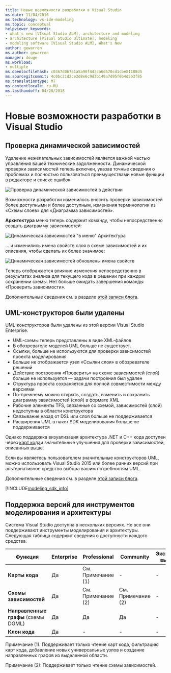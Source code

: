 ```yaml
---
title: Новые возможности разработки в Visual Studio
ms.date: 11/04/2016
ms.technology: vs-ide-modeling
ms.topic: conceptual
helpviewer_keywords:
- what's new [VIsual Studio ALM], architecture and modeling
- architecture [Visual Studio Ultimate], modeling
- modeling software [Visual Studio ALM], What's New
author: gewarren
ms.author: gewarren
manager: douge
ms.workload:
- multiple
ms.openlocfilehash: c0367d0b751a5a90f442ca6d670cd1cbe81108d5
ms.sourcegitcommit: 4c0bc21d2ce2d8e6c9d3b149a7d95f0b4d5b3f85
ms.translationtype: MT
ms.contentlocale: ru-RU
ms.lasthandoff: 04/20/2018
---
```

# <a name="whats-new-for-design-in-visual-studio"></a>Новые возможности разработки в Visual Studio

## <a name="live-dependency-validation"></a>Проверка динамической зависимостей

Удаление нежелательных зависимостей является важной частью управления вашей технические задолженности. Динамической проверки зависимостей теперь включен, указав точные сведения о проблемах и полностью пользоваться преимуществами новые функции в редакторе и списке ошибок.

![Проверка динамической зависимостей в действии](media/dep-validation-whatsnew-01.png)

Возможности разработки изменилось вносить проверки зависимостей более доступными и более доступным, изменения терминологии из «Схемы слоев» для «Диаграмма зависимостей».

**Архитектура** меню теперь содержит команду, чтобы непосредственно создать диаграмму зависимостей:

![Динамическая зависимостей "в меню" Архитектура](media/dep-validation-whatsnew-02.png)

… и изменились имена свойств слоя в схеме зависимостей и их описания, чтобы сделать их более значимое:

![Динамическая зависимостей обновлены имена свойств](media/dep-validation-whatsnew-03.png)

Теперь отображается влияние изменения непосредственно в результатах анализа для текущего кода в решении при каждом сохранении схемы. Нет больше ожидать завершения команды «Проверить зависимости».

Дополнительные сведения см. в разделе [этой записи блога](https://blogs.msdn.microsoft.com/visualstudioalm/2016/10/07/live-architecture-dependency-validation-in-visual-studio-15-preview-5/).

## <a name="uml-designers-have-been-removed"></a>UML-конструкторов были удалены

UML-конструкторов были удалены из этой версии Visual Studio Enterprise.

* UML-схемы теперь представлены в виде XML-файлов
* В обозревателе моделей UML больше не существует.
* Ссылки, больше не используются для проверки зависимостей проекта моделирования
* Больше не отображается узел «Ссылки слоя» в обозревателе решений
* Действие построения «Проверить» на схеме зависимостей (слой) больше не используется — задачи построения был удален
* Структура проекта сохраняется для полной совместимости между версиями
* По-прежнему можно открыть, создать, изменить и сохранить диаграмму зависимостей (слой) в формате XML
* Рабочие элементы TFS, связанные со схемой, зависимостей (слой) недоступны в области конструктора
* Связывание назад от DSL или слоя больше не поддерживается
* Расширения UML в пакет SDK моделирования больше не поддерживается

Однако поддержка визуализация архитектура .NET и C++ кода доступен через [карт кода](map-dependencies-across-your-solutions.md)и значительные улучшения для проверки зависимостей, описанных выше.

Если вы являетесь пользователем значительные конструкторов UML, можно использовать Visual Studio 2015 или более ранних версий при альтернативное средство выбора вашим потребностям UML.

Дополнительные сведения см. в разделе [этой записи блога](https://blogs.msdn.microsoft.com/visualstudioalm/2016/10/14/uml-designers-have-been-removed-layer-designer-now-supports-live-architectural-analysis/).

[!INCLUDE[modeling_sdk_info](includes/modeling_sdk_info.md)]

<a name="VersionSupport"></a>
## <a name="version-support-for-architecture-and-modeling-tools"></a>Поддержка версий для инструментов моделирования и архитектуры

Система Visual Studio доступна в нескольких версиях. Не все они поддерживают инструменты моделирования и архитектуры. Следующая таблица содержит сведения о доступности каждого средства.

|**Функция**|**Enterprise**|**Professional**|**Community**|**Экспресс-выпуск**|
|-----------------|--------------------|----------------------|-------------------|-----------------|
|**Карты кода**|Да|См. Примечание (1)|-|-|
|**Схемы зависимостей**|Да|См. Примечание (2)|См. Примечание (2)|-|
|**Направленные графы** (схемы DGML)|Да|Да|Да|-|
|**Клон кода**|Да|-|-|-|

Примечание (1). Поддерживает только чтение карт кода, фильтрацию карт кода, добавление новых универсальных узлов и создание направленных графов из выделенной области.

Примечание (2): Поддерживает только чтение схемы зависимостей.
